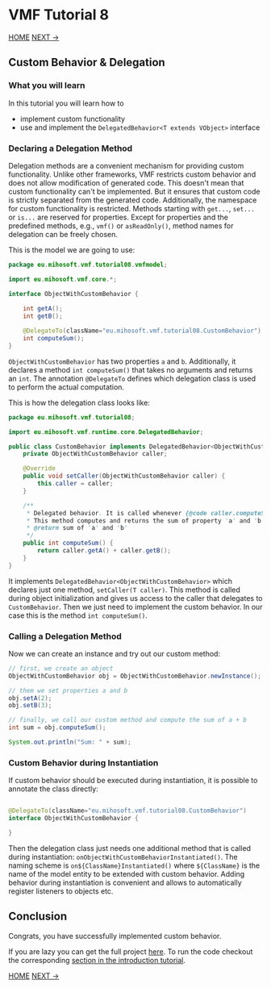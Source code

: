 # VMF Tutorial 8

[HOME](https://github.com/miho/VMF-Tutorials/blob/master/README.md) [NEXT ->](https://github.com/miho/VMF-Tutorials/blob/master/VMF-Tutorial-09/README.md)

## Custom Behavior & Delegation

### What you will learn

In this tutorial you will learn how to

- implement custom functionality
- use and implement the `DelegatedBehavior<T extends VObject>` interface

### Declaring a Delegation Method

Delegation methods are a convenient mechanism for providing custom functionality. Unlike other frameworks, VMF restricts custom behavior and does not allow modification of generated code. This doesn't mean that custom functionality can't be implemented. But it ensures that custom code is strictly separated from the generated code. Additionally, the namespace for custom functionality is restricted. Methods starting with `get...`, `set...` or `is...` are reserved for properties. Except for properties and the predefined methods, e.g., `vmf()` or `asReadOnly()`, method names for delegation can be freely chosen. 

This is the model we are going to use:

```java
package eu.mihosoft.vmf.tutorial08.vmfmodel;

import eu.mihosoft.vmf.core.*;

interface ObjectWithCustomBehavior {
    
    int getA();
    int getB();

    @DelegateTo(className="eu.mihosoft.vmf.tutorial08.CustomBehavior")
    int computeSum();
}
```

`ObjectWithCustomBehavior` has two properties `a` and `b`. Additionally, it declares a method `int computeSum()` that takes no arguments and returns an `int`. The annotation `@DelegateTo` defines which delegation class is used to perform the actual computation.


This is how the delegation class looks like:

```java
package eu.mihosoft.vmf.tutorial08;

import eu.mihosoft.vmf.runtime.core.DelegatedBehavior;

public class CustomBehavior implements DelegatedBehavior<ObjectWithCustomBehavior> {
    private ObjectWithCustomBehavior caller;

    @Override
    public void setCaller(ObjectWithCustomBehavior caller) {
        this.caller = caller;
    }

    /**
     * Delegated behavior. It is called whenever {@code caller.computeSum()} is called. 
     * This method computes and returns the sum of property 'a' and 'b'.
     * @return sum of 'a' and 'b'
     */
    public int computeSum() {
        return caller.getA() + caller.getB();
    }
}
```

It implements `DelegatedBehavior<ObjectWithCustomBehavior>` which declares just one method, `setCaller(T caller)`. This method is called during object initialization and gives us access to the caller that delegates to `CustomBehavior`. Then we just need to implement the custom behavior. In our case this is the method `int computeSum()`.

### Calling a Delegation Method

Now we can create an instance and try out our custom method:

```java
// first, we create an object
ObjectWithCustomBehavior obj = ObjectWithCustomBehavior.newInstance();

// them we set properties a and b
obj.setA(2);
obj.setB(3);

// finally, we call our custom method and compute the sum of a + b
int sum = obj.computeSum();

System.out.println("Sum: " + sum);
```

### Custom Behavior during Instantiation

If custom behavior should be executed during instantiation, it is possible to annotate the class directly:

```java

@DelegateTo(className="eu.mihosoft.vmf.tutorial08.CustomBehavior")
interface ObjectWithCustomBehavior {

}
```

Then the delegation class just needs one additional method that is called during instantiation: `onObjectWithCustomBehaviorInstantiated()`. The naming scheme is `on${ClassName}Instantiated()` where `${ClassName}` is the name of the model entity to be extended with custom behavior. Adding behavior during instantiation is convenient and allows to automatically register listeners to objects etc.

## Conclusion

Congrats, you have successfully implemented custom behavior. 

If you are lazy you can get the full project [here](https://github.com/miho/VMF-Tutorials/tree/master/VMF-Tutorial-08). To run the code checkout the corresponding [section in the introduction tutorial](https://github.com/miho/VMF-Tutorials/blob/master/VMF-Tutorial-01/README.md#running-the-tutorial).


[HOME](https://github.com/miho/VMF-Tutorials/blob/master/README.md) [NEXT ->](https://github.com/miho/VMF-Tutorials/blob/master/VMF-Tutorial-08/README.md)




